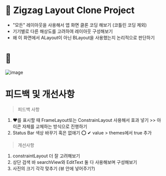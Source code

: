 # 📌 Zigzag Layout Clone Project
- "모든" 레이아웃을 사용해서 앱 화면 클론 코딩 해보기 (코틀린 코딩 제외)
- 기기별로 다른 해상도를 고려하여 레이아웃 구성해보기
- 왜 이 화면에서 ALayout이 아닌 BLayout을 사용했는지 논리적으로 판단하기



# 📌 

![image]()


# 피드백 및 개선사항

> 피드백 사항
1. ❤를 표시할 때 FrameLayout또는 ConstrainLayout 사용해서 효과 넣기 >> 아이콘 자체를 교체하는 방식으로 진행하기
2. Status Bar 색상 바꾸기 혹은 없애기 ⭕ 
  ✔ value > themes에서 <item name="android:windowFullscreen">true</item> 추가


> 개선사항
1. constraintLayout 더 잘 고려해보기
2. 상단 검색 바 searchView와 EditText 둘 다 사용해보며 구성해보기
3. 사진의 크기 각각 맞추기 (뷰 안에 넣어주기?)
